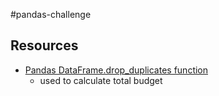 #pandas-challenge

## Resources
- [Pandas DataFrame.drop_duplicates function](https://pandas.pydata.org/pandas-docs/stable/reference/api/pandas.DataFrame.drop_duplicates.html)
    - used to calculate total budget